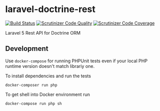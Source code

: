 # laravel-doctrine-rest

[![Build Status](https://travis-ci.org/R3VoLuT1OneR/laravel-doctrine-rest.svg?branch=master)](https://travis-ci.org/R3VoLuT1OneR/laravel-doctrine-rest)
[![Scrutinizer Code Quality](https://scrutinizer-ci.com/g/R3VoLuT1OneR/laravel-doctrine-rest/badges/quality-score.png?b=master)](https://scrutinizer-ci.com/g/R3VoLuT1OneR/laravel-doctrine-rest?branch=master)
[![Scrutinizer Code Coverage](https://scrutinizer-ci.com/g/R3VoLuT1OneR/laravel-doctrine-rest/badges/coverage.png?b=master)](https://scrutinizer-ci.com/g/R3VoLuT1OneR/laravel-doctrine-rest?branch=master)

Laravel 5 Rest API for Doctrine ORM

## Development
Use `docker-compose` for running PHPUnit tests even if your local PHP runtime version doesn't match librariy one.

To install dependencies and run the tests
```shell
docker-composer run php
```

To get shell into Docker environment run
```shell
docker-compose run php sh
```
